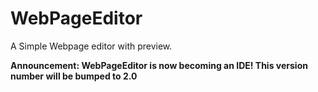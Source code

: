 # WebPageEditor
A Simple Webpage editor with preview.


**Announcement: WebPageEditor is now becoming an IDE! This version number will be bumped to 2.0**
